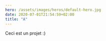 ```yaml
---
hero: /assets/images/heros/default-hero.jpg
date: 2020-07-01T21:54:59+02:00
title: "A"
---
```


Ceci est un projet :)